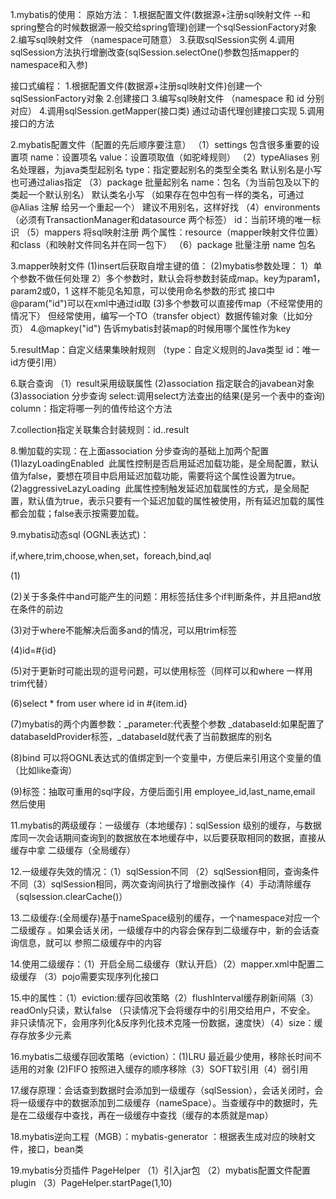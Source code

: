 1.mybatis的使用： 
  原始方法：
    1.根据配置文件(数据源+注册sql映射文件  --和spring整合的时候数据源一般交给spring管理)创建一个sqlSessionFactory对象
    2.编写sql映射文件 （namespace可随意）
    3.获取sqlSession实例
    4.调用sqlSession方法执行增删改查(sqlSession.selectOne()参数包括mapper的namespace和入参)

  接口式编程：
    1.根据配置文件(数据源+注册sql映射文件)创建一个sqlSessionFactory对象
    2.创建接口
    3.编写sql映射文件 （namespace 和 id 分别对应）
    4.调用sqlSession.getMapper(接口类) 通过动语代理创建接口实现
    5.调用接口的方法
 
2.mybatis配置文件（配置的先后顺序要注意）
    （1）settings  包含很多重要的设置项   name：设置项名   value：设置项取值（如驼峰规则）
    （2）typeAliases  别名处理器，为java类型起别名 type：指定要起别名的类型全类名 默认别名是小写 也可通过alias指定
    （3）package  批量起别名  name：包名（为当前包及以下的类起一个默认别名）  默认类名小写
             （如果存在包中包有一样的类名，可通过@Alias 注解 给另一个重起一个）
         建议不用别名，这样好找
    （4）environments （必须有TransactionManager和datasource 两个标签） id：当前环境的唯一标识
    （5）mappers 将sql映射注册  两个属性：resource（mapper映射文件位置）和class（和映射文件同名并在同一包下）
    （6）package 批量注册 name 包名
   
3.mapper映射文件
    (1)insert后获取自增主键的值：<insert useGeneratedKeys="true" keyProperty="id">
    (2)mybatis参数处理： 1）单个参数不做任何处理 2）多个参数时，默认会将参数封装成map。key为param1，param2或0，1
                        这样不能见名知意，可以使用命名参数的形式 接口中@param("id")可以在xml中通过id取
    (3)多个参数可以直接传map（不经常使用的情况下）  但经常使用，编写一个TO（transfer object）数据传输对象（比如分页）
4.@mapkey("id")  告诉mybatis封装map的时候用哪个属性作为key

5.resultMap：自定义结果集映射规则 （type：自定义规则的Java类型  id：唯一id方便引用）

6.联合查询 （1）result采用级联属性<column column="d_id" property="dept.id">
          (2)association 指定联合的javabean对象<association property="dept" javaType="com.xx">
          (3)association 分步查询 <association property="dept" select=com.xxx.getDeptById column="d_id">
             select:调用select方法查出的结果(是另一个表中的查询)  column：指定将哪一列的值传给这个方法
    
7.collection指定关联集合封装规则：<collection property="emps" ofType="com.xx">id..result</collection>

8.懒加载的实现：在上面association 分步查询的基础上加两个配置<setting name="lazyLoadingEnabled" value="true">
<setting name="aggressiveLazyLoading" value="false">
(1)lazyLoadingEnabled 
此属性控制是否启用延迟加载功能，是全局配置，默认值为false，要想在项目中启用延迟加载功能，需要将这个属性设置为true。
(2)aggressiveLazyLoading 
此属性控制触发延迟加载属性的方式，是全局配置，默认值为true，表示只要有一个延迟加载的属性被使用，所有延迟加载的属性都会加载；false表示按需要加载。

9.mybatis动态sql  (OGNL表达式)： 

   if,where,trim,choose,when,set，foreach,bind,aql
    
(1)<if test="id != null"> 

(2)关于多条件中and可能产生的问题：用<where>标签括住多个if判断条件，并且把and放在条件的前边

(3)对于where不能解决后面多and的情况，可以用trim标签<trim prefix="where" suffixOverrides="and">

(4)<choose><when test="id!=null">id=#{id}</when></choose>

(5)对于更新时可能出现的逗号问题，可以使用<set>标签（同样可以和where 一样用trim代替）

(6)select * from user where id in 
    <foreach collection="ids" item="id" separator="," open="(" close=")">#{item.id}</foreach>
    
(7)mybatis的两个内置参数：_parameter:代表整个参数  _databaseId:如果配置了databaseIdProvider标签，_databaseId就代表了当前数据库的别名

(8)bind 可以将OGNL表达式的值绑定到一个变量中，方便后来引用这个变量的值（比如like查询）
<bind name="_lasrname" value="'%'+lastname+'%'">

(9)<sql>标签：抽取可重用的sql字段，方便后面引用
<sql id="insertColumn">employee_id,last_name,email</sql>
然后使用<include refid="insertColumn"></include>

11.mybatis的两级缓存：一级缓存（本地缓存)：sqlSession 级别的缓存，与数据库同一次会话期间查询到的数据放在本地缓存中，以后要获取相同的数据，直接从缓存中拿
  二级缓存（全局缓存）


12.一级缓存失效的情况：（1）sqlSession不同 （2）sqlSession相同，查询条件不同（3）sqlSession相同，两次查询间执行了增删改操作（4）手动清除缓存（sqlsession.clearCache()）

13.二级缓存:(全局缓存)基于nameSpace级别的缓存，一个namespace对应一个二级缓存 。如果会话关闭，一级缓存中的内容会保存到二级缓存中，新的会话查询信息，就可以
参照二级缓存中的内容

14.使用二级缓存：（1）开启全局二级缓存（默认开启）<setting name="cacheEnable" value="true">（2）mapper.xml中配置二级缓存<cache ></chche>  （3）pojo需要实现序列化接口

15.<cache>中的属性：（1）eviction:缓存回收策略（2）flushInterval缓存刷新间隔（3）readOnly只读，默认false （只读情况下会将缓存中的引用交给用户，不安全。 非只读情况下，会用序列化&反序列化技术克隆一份数据，速度快）（4）size：缓存存放多少元素

16.mybatis二级缓存回收策略（eviction）：(1)LRU 最近最少使用，移除长时间不适用的对象 (2)FIFO 按照进入缓存的顺序移除（3）SOFT软引用（4）弱引用

17.缓存原理：会话查到数据时会添加到一级缓存（sqlSession），会话关闭时，会将一级缓存中的数据添加到二级缓存（nameSpace）。当查缓存中的数据时，先是在二级缓存中查找，再在一级缓存中查找（缓存的本质就是map）

18.mybatis逆向工程（MGB）：mybatis-generator ：根据表生成对应的映射文件，接口，bean类

19.mybatis分页插件 PageHelper （1）引入jar包 （2）mybatis配置文件配置plugin （3）PageHelper.startPage(1,10)

